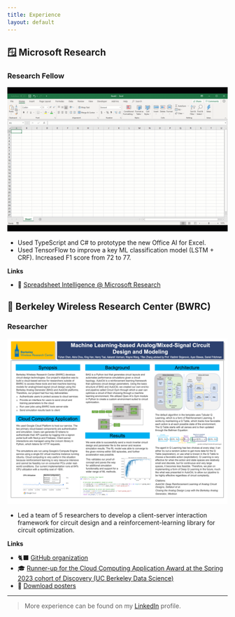 ```yaml
---
title: Experience
layout: default
---
```


## 🪟 Microsoft Research

### Research Fellow

![Spreadsheet Intelligence](assets/images/Spreadsheet_Intelligence.gif)

- Used TypeScript and C# to prototype the new Office AI for Excel.
- Used TensorFlow to improve a key ML classification model (LSTM + CRF). Increased F1 score from 72 to 77.

**Links**

- 🔭 [Spreadsheet Intelligence @ Microsoft Research](https://www.microsoft.com/en-us/research/project/spreadsheet-intelligence/ "Spreadsheet Intelligence")

## 💫 Berkeley Wireless Research Center (BWRC)

### Researcher

<!-- <iframe src="https://cktgym-1.web.app/" title="CktGym" width="100%" height="500" allowfullscreen></iframe> -->

![Poster](assets/images/AMS_ML_Poster.png)

- Led a team of 5 researchers to develop a client-server interaction framework for circuit design and a reinforcement-learning library for circuit optimization.

**Links**

- 🐈‍⬛ [GitHub organization](https://github.com/BWRC-AMS-ML-Discovery "BWRC-AMS-ML-Discovery")
- 🎓 [Runner-up for the Cloud Computing Application Award at the Spring 2023 cohort of Discovery (UC Berkeley Data Science)](https://data.berkeley.edu/spring-2023-data-science-discovery-showcase-highlights "Spring 2023 Data Science Discovery Showcase Highlights")
- 📂 [Download posters](https://drive.google.com/drive/folders/1b1sjmVJH7EwcdUiGcZRs_Y35F_5HFe8X "Posters")

---

> More experience can be found on my [LinkedIn](https://www.linkedin.com/in/kingh0730/ "Shangdian (King) Han") profile.
